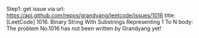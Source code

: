 Step1: get issue via url: https://api.github.com/repos/grandyang/leetcode/issues/1016 
 title:[LeetCode] 1016. Binary String With Substrings Representing 1 To N 
 body:  
 The problem No.1016 has not been written by Grandyang yet!